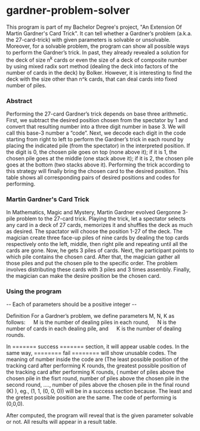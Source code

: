 # gardner-problem-solver
This program is part of my Bachelor Degree's project, "An Extension Of Martin Gardner's Card Trick". It can tell whether a Gardner’s problem (a.k.a. the 27-card-trick) with given parameters is solvable or unsolvable. Moreover, for a solvable problem, the program can show all possible ways to perform the Gardner’s trick. In past, they already revealed a solution for the deck of size n<sup>k</sup> cards or even the size of a deck of composite number by using mixed radix sort method (dealing the deck into factors of the number of cards in the deck) by Bolker. However, it is interesting to find the deck with the size other than n^k cards, that can deal cards into fixed number of piles.

### Abstract
Performing the 27-card Gardner’s trick depends on base three arithmetic.
                    First, we subtract the desired position chosen from the spectator by 1 and
                    convert that resulting number into a three digit number in base 3. We will
                    call this base-3 number a “code”. Next, we decode each digit in the code starting
                    from right to left to perform the Gardner’s trick in each round by placing the
                    indicated pile (from the spectator) in the interpreted position. If the digit is 0,
                    the chosen pile goes on top (none above it); if it is 1, the chosen pile goes at the
                    middle (one stack above it); if it is 2, the chosen pile goes at the bottom (two stacks above it).
                    Performing the trick according to this strategy will finally bring the chosen card to the desired position.
                    This table shows all corresponding pairs of desired positions and codes for performing.

### Martin Gardner's Card Trick
In Mathematics, Magic and Mystery, Martin Gardner evolved Gergonne 3-pile problem to the 27-card trick. Playing the trick, let a spectator selects any card in a deck of 27 cards, memorizes it and shuffles the deck as much as desired. The spactator will choose the position 1-27 of the deck. The magician create three face-up piles of nine cards by dealing the top cards respectively onto the left, middle, then right pile and repeating until all the cards are gone. Now, he gets 3 piles of cards. Next, the participant points to which pile contains the chosen card. After that, the magician gather all those piles and put the chosen pile to the specific order. The problem involves distributing these cards with 3 piles and 3 times assembly. Finally, the magician can make the desire position be the chosen card.

### Using the program
-- Each of parameters should be a positive integer --

Definition For a Gardner’s problem, we define parameters M, N, K as follows:
  M is the number of dealing piles in each round,
  N is the number of cards in each dealing pile, and
  K is the number of dealing rounds.

In ======= success ======= section, it will appear usable codes.
In the same way, ======== fail ======== will show unusable codes.
The meaning of number inside the code are (The least possible position of the tracking card after performing K rounds, the greatest possible position of the tracking card after performing K rounds, ( number of piles above the chosen pile in the fisrt round, number of piles above the chosen pile in the second round, ...., number of piles above the chosen pile in the final round (K) ),
eg., (1, 1, (0, 0, 0)) will be in a success section because. The least and the gretest possible position are the same. The code of performing is (0,0,0).

After computed, the program will reveal that is the given parameter solvable or not. All results will appear in a result table.
